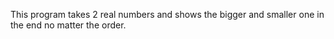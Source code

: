 This program takes 2 real numbers and shows the bigger and smaller one in the end no matter the order.